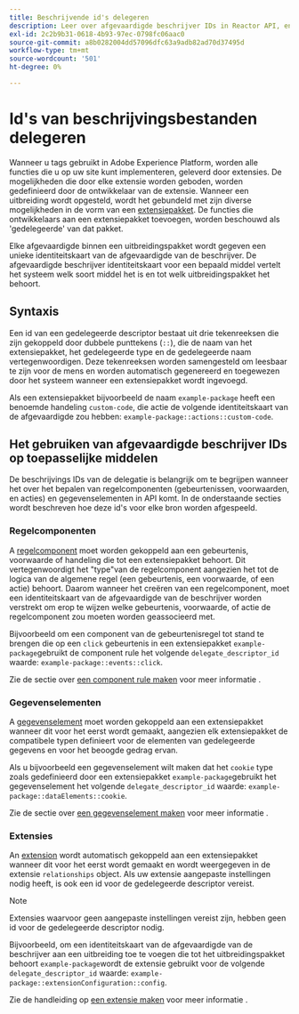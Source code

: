 ```yaml
---
title: Beschrijvende id's delegeren
description: Leer over afgevaardigde beschrijver IDs in Reactor API, en hoe zij middelen met uitbreidingen verbinden.
exl-id: 2c2b9b31-0618-4b93-97ec-0798fc06aac0
source-git-commit: a8b0282004dd57096dfc63a9adb82ad70d37495d
workflow-type: tm+mt
source-wordcount: '501'
ht-degree: 0%

---
```


# Id&#39;s van beschrijvingsbestanden delegeren

Wanneer u tags gebruikt in Adobe Experience Platform, worden alle functies die u op uw site kunt implementeren, geleverd door extensies. De mogelijkheden die door elke extensie worden geboden, worden gedefinieerd door de ontwikkelaar van de extensie. Wanneer een uitbreiding wordt opgesteld, wordt het gebundeld met zijn diverse mogelijkheden in de vorm van een [extensiepakket](../endpoints/extension-packages.md). De functies die ontwikkelaars aan een extensiepakket toevoegen, worden beschouwd als &#39;gedelegeerde&#39; van dat pakket.

Elke afgevaardigde binnen een uitbreidingspakket wordt gegeven een unieke identiteitskaart van de afgevaardigde van de beschrijver. De afgevaardigde beschrijver identiteitskaart voor een bepaald middel vertelt het systeem welk soort middel het is en tot welk uitbreidingspakket het behoort.

## Syntaxis

Een id van een gedelegeerde descriptor bestaat uit drie tekenreeksen die zijn gekoppeld door dubbele punttekens (`::`), die de naam van het extensiepakket, het gedelegeerde type en de gedelegeerde naam vertegenwoordigen. Deze tekenreeksen worden samengesteld om leesbaar te zijn voor de mens en worden automatisch gegenereerd en toegewezen door het systeem wanneer een extensiepakket wordt ingevoegd.

Als een extensiepakket bijvoorbeeld de naam `example-package` heeft een benoemde handeling `custom-code`, die actie de volgende identiteitskaart van de afgevaardigde zou hebben: `example-package::actions::custom-code`.

## Het gebruiken van afgevaardigde beschrijver IDs op toepasselijke middelen

De beschrijvings IDs van de delegatie is belangrijk om te begrijpen wanneer het over het bepalen van regelcomponenten (gebeurtenissen, voorwaarden, en acties) en gegevenselementen in API komt. In de onderstaande secties wordt beschreven hoe deze id&#39;s voor elke bron worden afgespeeld.

### Regelcomponenten

A [regelcomponent](../endpoints/rule-components.md) moet worden gekoppeld aan een gebeurtenis, voorwaarde of handeling die tot een extensiepakket behoort. Dit vertegenwoordigt het &quot;type&quot;van de regelcomponent aangezien het tot de logica van de algemene regel (een gebeurtenis, een voorwaarde, of een actie) behoort. Daarom wanneer het creëren van een regelcomponent, moet een identiteitskaart van de afgevaardigde van de beschrijver worden verstrekt om erop te wijzen welke gebeurtenis, voorwaarde, of actie de regelcomponent zou moeten worden geassocieerd met.

Bijvoorbeeld om een component van de gebeurtenisregel tot stand te brengen die op een `click` gebeurtenis in een extensiepakket `example-package`gebruikt de component rule het volgende `delegate_descriptor_id` waarde: `example-package::events::click`.

Zie de sectie over [een component rule maken](../endpoints/rule-components.md#create) voor meer informatie .

### Gegevenselementen

A [gegevenselement](../endpoints/data-elements.md) moet worden gekoppeld aan een extensiepakket wanneer dit voor het eerst wordt gemaakt, aangezien elk extensiepakket de compatibele typen definieert voor de elementen van gedelegeerde gegevens en voor het beoogde gedrag ervan.

Als u bijvoorbeeld een gegevenselement wilt maken dat het `cookie` type zoals gedefinieerd door een extensiepakket `example-package`gebruikt het gegevenselement het volgende `delegate_descriptor_id` waarde: `example-package::dataElements::cookie`.

Zie de sectie over [een gegevenselement maken](../endpoints/data-elements.md#create) voor meer informatie .

### Extensies

An [extension](../endpoints/extensions.md) wordt automatisch gekoppeld aan een extensiepakket wanneer dit voor het eerst wordt gemaakt en wordt weergegeven in de extensie `relationships` object. Als uw extensie aangepaste instellingen nodig heeft, is ook een id voor de gedelegeerde descriptor vereist.

>[!NOTE]
>
>Extensies waarvoor geen aangepaste instellingen vereist zijn, hebben geen id voor de gedelegeerde descriptor nodig.

Bijvoorbeeld, om een identiteitskaart van de afgevaardigde van de beschrijver aan een uitbreiding toe te voegen die tot het uitbreidingspakket behoort `example-package`wordt de extensie gebruikt voor de volgende `delegate_descriptor_id` waarde: `example-package::extensionConfiguration::config`.

Zie de handleiding op [een extensie maken](../endpoints/extensions.md#create) voor meer informatie .
